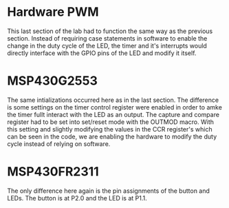 # Hardware PWM
This last section of the lab had to function the same way as the previous section. Instead of requiring case statements in software to enable the change in the duty cycle of the LED, the timer and it's interrupts would directly interface with the GPIO pins of the LED and modify it itself.

# MSP430G2553
The same intializations occurred here as in the last section. The difference is some settings on the timer control register were enabled in order to amke the timer fullt interact with the LED as an output. The capture and compare register had to be set into set/reset mode with the OUTMOD macro. With this setting and slightly modifying the values in the CCR register's which can be seen in the code, we are enabling the hardware to modify the duty cycle instead of relying on software.

# MSP430FR2311
The only difference here again is the pin assignments of the button and LEDs. The button is at P2.0 and the LED is at P1.1.
